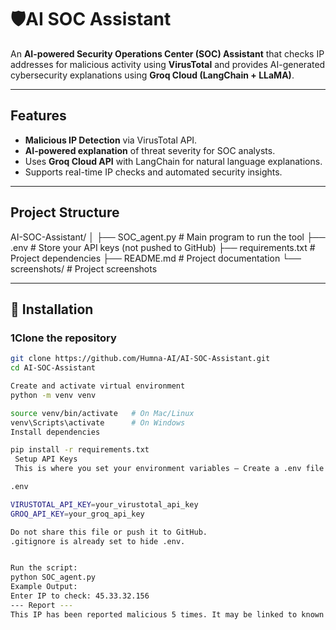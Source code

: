 # 🛡AI SOC Assistant

An **AI-powered Security Operations Center (SOC) Assistant** that checks IP addresses for malicious activity using **VirusTotal** and provides AI-generated cybersecurity explanations using **Groq Cloud (LangChain + LLaMA)**.

---

## Features
- **Malicious IP Detection** via VirusTotal API.
- **AI-powered explanation** of threat severity for SOC analysts.
- Uses **Groq Cloud API** with LangChain for natural language explanations.
- Supports real-time IP checks and automated security insights.

---

## Project Structure
AI-SOC-Assistant/
│
├── SOC_agent.py # Main program to run the tool
├── .env # Store your API keys (not pushed to GitHub)
├── requirements.txt # Project dependencies
├── README.md # Project documentation
└── screenshots/ # Project screenshots


---

## 🔧 Installation

### 1️Clone the repository
```bash
git clone https://github.com/Humna-AI/AI-SOC-Assistant.git
cd AI-SOC-Assistant

Create and activate virtual environment
python -m venv venv

source venv/bin/activate   # On Mac/Linux
venv\Scripts\activate      # On Windows
Install dependencies

pip install -r requirements.txt
 Setup API Keys
 This is where you set your environment variables — Create a .env file in the root folder and add:

.env

VIRUSTOTAL_API_KEY=your_virustotal_api_key
GROQ_API_KEY=your_groq_api_key

Do not share this file or push it to GitHub.
.gitignore is already set to hide .env.


Run the script:
python SOC_agent.py
Example Output:
Enter IP to check: 45.33.32.156
--- Report ---
This IP has been reported malicious 5 times. It may be linked to known botnets...

